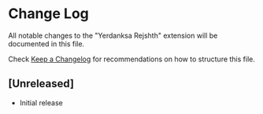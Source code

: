 # Change Log

All notable changes to the "Yerdanksa Rejshth" extension will be documented in this file.

Check [Keep a Changelog](http://keepachangelog.com/) for recommendations on how to structure this file.

## [Unreleased]

- Initial release
